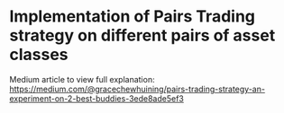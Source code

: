 # Implementation of Pairs Trading strategy on different pairs of asset classes

Medium article to view full explanation: https://medium.com/@gracechewhuining/pairs-trading-strategy-an-experiment-on-2-best-buddies-3ede8ade5ef3
